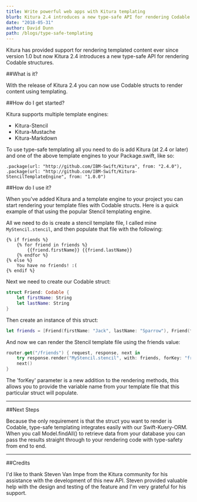 ```yaml
---
title: Write powerful web apps with Kitura templating
blurb: Kitura 2.4 introduces a new type-safe API for rendering Codable structures
date: "2018-05-31"
author: David Dunn
path: /blogs/type-safe-templating
---
```


Kitura has provided support for rendering templated content ever since version 1.0 but now Kitura 2.4 introduces a new type-safe API for rendering Codable structures.

##What is it?

With the release of Kitura 2.4 you can now use Codable structs to render content using templating.

##How do I get started?

Kitura supports multiple template engines:

- Kitura-Stencil
- Kitura-Mustache
- Kitura-Markdown

To use type-safe templating all you need to do is add Kitura (at 2.4 or later) and one of the above template engines to your Package.swift, like so:

```
.package(url: "http://github.com/IBM-Swift/Kitura", from: "2.4.0"),
.package(url: "http://github.com/IBM-Swift/Kitura-StencilTemplateEngine", from: "1.0.0")
```

##How do I use it?

When you've added Kitura and a template engine to your project you can start rendering your template files with Codable structs. Here is a quick example of that using the popular Stencil templating engine.

All we need to do is create a stencil template file, I called mine `MyStencil.stencil`, and then populate that file with the following:

```
{% if friends %}
    {% for friend in friends %}
        {{friend.firstName}} {{friend.lastName}}
    {% endfor %}
{% else %}
    You have no friends! :(
{% endif %}
```

Next we need to create our Codable struct:

```swift
struct Friend: Codable {
    let firstName: String
    let lastName: String
}
```

Then create an instance of this struct:

```swift
let friends = [Friend(firstName: "Jack", lastName: "Sparrow"), Friend(firstName: "Captain", lastName: "America")]
```

And now we can render the Stencil template file using the friends value:

```swift
router.get("/friends") { request, response, next in
    try response.render("MyStencil.stencil", with: friends, forKey: "friends")
    next()
}
```

The 'forKey' parameter is a new addition to the rendering methods, this allows you to provide the variable name from your template file that this particular struct will populate.

---

##Next Steps

Because the only requirement is that the struct you want to render is Codable, type-safe templating integrates easily with our Swift-Kuery-ORM. When you call Model.findAll() to retrieve data from your database you can pass the results straight through to your rendering code with type-safety from end to end.

--- 

##Credits

I'd like to thank Steven Van Impe from the Kitura community for his assistance with the development of this new API. Steven provided valuable help with the design and testing of the feature and I'm very grateful for his support.